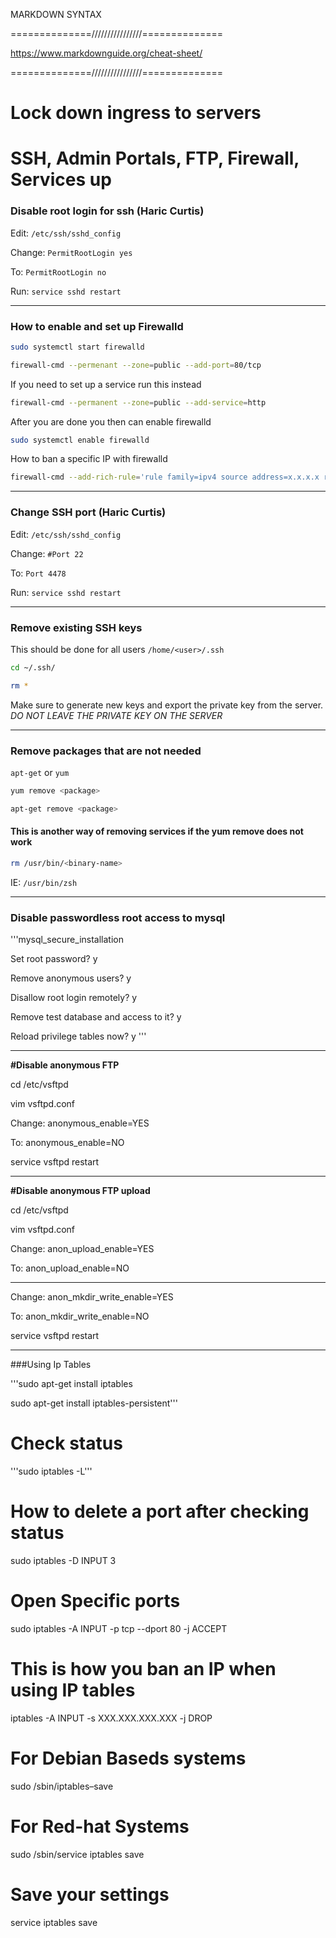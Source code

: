 MARKDOWN SYNTAX

==============////////////////==============

https://www.markdownguide.org/cheat-sheet/

==============////////////////==============


# Lock down ingress to servers
# SSH, Admin Portals, FTP, Firewall, Services up



### Disable root login for ssh (Haric Curtis)

Edit: `/etc/ssh/sshd_config`

Change: `PermitRootLogin yes`

To: `PermitRootLogin no`

Run: `service sshd restart`

-----

### How to enable and set up Firewalld 

```bash
sudo systemctl start firewalld

firewall-cmd --permenant --zone=public --add-port=80/tcp

```

If you need to set up a service run this instead

```bash
firewall-cmd --permanent --zone=public --add-service=http
```

After you are done you then can enable firewalld

```bash
sudo systemctl enable firewalld
```

How to ban a specific IP with firewalld 

```bash
firewall-cmd --add-rich-rule='rule family=ipv4 source address=x.x.x.x reject' --permanent
```

-----

### Change SSH port (Haric Curtis)

Edit: `/etc/ssh/sshd_config`

Change: `#Port 22`

To: `Port 4478`

Run: `service sshd restart`

-----



### Remove existing SSH keys
This should be done for all users `/home/<user>/.ssh`

```bash
cd ~/.ssh/

rm *
```
Make sure to generate new keys and export the private key from the server. *DO NOT LEAVE THE PRIVATE KEY ON THE SERVER*

-----


### Remove packages that are not needed

`apt-get` or `yum`

```bash
yum remove <package>
```
```bash
apt-get remove <package>
```

#### This is another way of removing services if the yum remove does not work

```bash
rm /usr/bin/<binary-name>
```
IE: `/usr/bin/zsh`

-----



### Disable passwordless root access to mysql

'''mysql_secure_installation

Set root password? y

Remove anonymous users? y

Disallow root login remotely? y

Remove test database and access to it? y

Reload privilege tables now? y
'''

----

**#Disable anonymous FTP**

cd /etc/vsftpd

vim vsftpd.conf

Change: anonymous_enable=YES

To: anonymous_enable=NO

service vsftpd restart

----
**#Disable anonymous FTP upload**

cd /etc/vsftpd

vim vsftpd.conf

Change: anon_upload_enable=YES

To: anon_upload_enable=NO


----
Change: anon_mkdir_write_enable=YES

To: anon_mkdir_write_enable=NO

service vsftpd restart



----
###Using Ip Tables

'''sudo apt-get install iptables

sudo apt-get install iptables-persistent'''

# Check status

'''sudo iptables -L'''

# How to delete a port after checking status

sudo iptables -D INPUT 3

# Open Specific ports

sudo iptables -A INPUT -p tcp --dport 80 -j ACCEPT

# This is how you ban an IP when using IP tables

iptables -A INPUT -s XXX.XXX.XXX.XXX -j DROP

# For Debian Baseds systems

sudo /sbin/iptables–save

# For Red-hat Systems

sudo /sbin/service iptables save

# Save your settings

service iptables save
